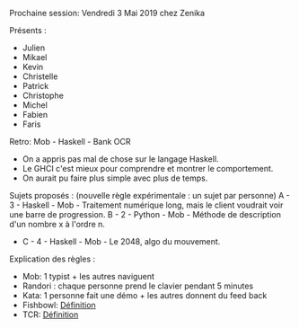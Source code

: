 Prochaine session: Vendredi 3 Mai 2019 chez Zenika

Présents :
- Julien
- Mikael
- Kevin
- Christelle
- Patrick
- Christophe
- Michel
- Fabien
- Faris

Retro:  Mob - Haskell - Bank OCR
- On a appris pas mal de chose sur le langage Haskell.
- Le GHCI c'est mieux pour comprendre et montrer le comportement.
- On aurait pu faire plus simple avec plus de temps. 

Sujets proposés :
(nouvelle règle expérimentale : un sujet par personne)
A - 3 - Haskell - Mob - Traitement numérique long, mais le client voudrait voir une barre de progression.
B - 2 - Python - Mob - Méthode de description d'un nombre x à l'ordre n.
* C - 4 - Haskell - Mob  - Le 2048, algo du mouvement.


Explication des règles :
* Mob: 1 typist + les autres naviguent
* Randori : chaque personne prend le clavier pendant 5 minutes
* Kata: 1 personne fait une démo + les autres donnent du feed back
* Fishbowl: [Définition](https://en.wikipedia.org/wiki/Fishbowl_(conversation))
* TCR: [Définition](https://medium.com/@kentbeck_7670/test-commit-revert-870bbd756864)

  
